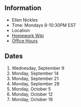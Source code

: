 ## Information

* Ellen Nickles
* Time: Mondays 8-10:30PM EST
* Location:
* [Homework Wiki]()
* [Office Hours]()

## Dates

1. Wednesday, September 9 
2. Monday, September 14
3. Monday, September 21
4. Monday, September 28
5. Monday, October 5
6. Monday, October 12
7. Monday, October 19
